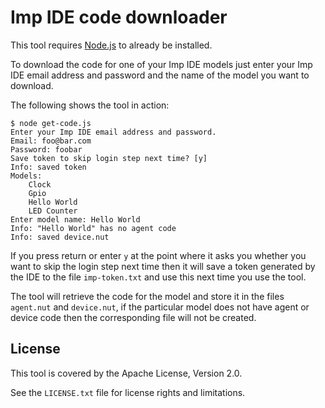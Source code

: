 Imp IDE code downloader
=======================

This tool requires [Node.js](https://nodejs.org/download/) to already be installed.

To download the code for one of your Imp IDE models just enter your Imp IDE email address and password and the name of the model you want to download.

The following shows the tool in action:

    $ node get-code.js 
    Enter your Imp IDE email address and password.
    Email: foo@bar.com
    Password: foobar
    Save token to skip login step next time? [y] 
    Info: saved token
    Models:
        Clock
        Gpio
        Hello World
        LED Counter
    Enter model name: Hello World
    Info: "Hello World" has no agent code
    Info: saved device.nut

If you press return or enter `y` at the point where it asks you whether you want to skip the login step next time then it will save a token generated by the IDE to the file `imp-token.txt` and use this next time you use the tool.

The tool will retrieve the code for the model and store it in the files `agent.nut` and `device.nut`, if the particular model does not have agent or device code then the corresponding file will not be created.

License
-------

This tool is covered by the Apache License, Version 2.0.

See the `LICENSE.txt` file for license rights and limitations.
